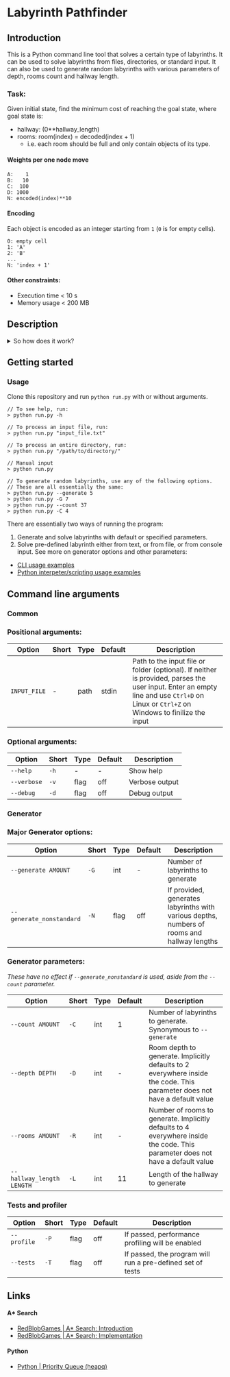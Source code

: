 # Labyrinth Pathfinder

## Introduction

This is a Python command line tool that solves a certain type of labyrinths.
It can be used to solve labyrinths from files, directories, or standard input.
It can also be used to generate random labyrinths with various parameters of depth, rooms count and hallway length.

### Task:
Given initial state, find the minimum cost of reaching the goal state, where goal state is:
- hallway: (0**hallway_length)
- rooms: room(index) = decoded(index + 1)
   - i.e. each room should be full and only contain objects of its type. 

#### Weights per one node move
```
A:    1
B:   10
C:  100
D: 1000
N: encoded(index)**10
```
  
#### Encoding
Each object is encoded as an integer starting from `1` (`0` is for empty cells).
```
0: empty cell
1: 'A'
2: 'B'
...
N: 'index + 1'
```

#### Other constraints:
- Execution time < 10 s
- Memory usage < 200 MB

## Description

<details closed>

<summary>So how does it work?</summary>

### A* Search

It uses [A* Search algorythm](https://www.redblobgames.com/pathfinding/a-star/introduction.html) to solve the labyrinths. Estimates the lowest cost to reach the goal with heuristic function. It assumes that:
   1. There are no other objects in the labyrinth;
   2. We exit/enter the closest cell in both rooms.

Results of the heuristic function are then added to the cost of the current state
to put an estimate on minimal completion cost. This estimate is then used to
order a heap containing possible moves.

f_score (best_estimate): Is a total estimate of cost so far + best approximation.\
At the start:
f_score = 0 + initial_heuristic = initial_heuristic

Afterwards:
f_score = g_score + h_score\
Which translates to:\
cost_best_possible = cost_current + cost_heuristic

### Heapq

[Heapq](https://docs.python.org/3/library/heapq.html) (Python's priority queue) is a data structure that orders heap in a binary tree. Each parent leaf has children so that: child_left < parent < child_right. This is used to order all possible moves in the A* Search algorythm. The first element of the heap (root of the tree) is always the smallest element.

Heapq is ordered by the first element. If the first element is the same, it orders by the second element, and so on. Current implementation uses move counter as the second element, so it serves as an ID.

Addition: `heapq.heappush(heap, new_entry)`  | O(n logn)\
Retrieval: `heapq.heapop(heap)`              | O(n logn)\
Peek: `heap[0]`                              | O(1)

### State representation

State is stored as its own hashable object, containg two tuples representing hallway and rooms:

```python
state = State(Tuple(int), Tuple(Tuple(int, ...), ...))
```
Hash is then pre-computed and stored for easier and faster access.

Each object is encoded as an integer starting from `1` (`0` is for empty cells).
0: empty cell
1: `A`
2: `B`
...
N: `index + 1`

Next step would be to use binary encoding, where a single integer could represent the whole state (each cell only taking three bits). It would drastically reduce memory usage and provide hashing alternative: the resulting number would be its own hash.

</details>

## Getting started

### Usage

Clone this repository and run `python run.py` with or without arguments.
```shell
// To see help, run:
> python run.py -h

// To process an input file, run:
> python run.py "input_file.txt"

// To process an entire directory, run:
> python run.py "/path/to/directory/"

// Manual input
> python run.py

// To generate random labyrinths, use any of the following options.
// These are all essentially the same:
> python run.py --generate 5
> python run.py -G 7
> python run.py --count 37
> python run.py -C 4
```

There are essentially two ways of running the program:
1. Generate and solve labyrinths with default or specified parameters.
2. Solve pre-defined labyrinth either from text, or from file, or from console input.
See more on generator options and other parameters:

- [CLI usage examples](docs/examples/cli.md)
- [Python interpeter/scripting usage examples](docs/examples/scripting.md)


## Command line arguments

### Common
### Positional arguments:
| Option | Short | Type | Default | Description |
|--------|-------|------|---------|-------------|
| `INPUT_FILE` | - | path | stdin | Path to the input file or folder (optional). If neither is provided, parses the user input. Enter an empty line and use `Ctrl+D` on Linux or `Ctrl+Z` on Windows to finilize the input |

### Optional arguments:
| Option | Short | Type | Default | Description |
|--------|-------|------|---------|-------------|
| `--help` | `-h` | - | - | Show help |
| `--verbose` | `-v` | flag | off | Verbose output |
| `--debug` | `-d` | flag | off | Debug output |

### Generator
### Major Generator options:
| Option | Short | Type | Default | Description |
|--------|-------|------|---------|-------------|
| `--generate AMOUNT` | `-G` | int | - | Number of labyrinths to generate |
| `--generate_nonstandard` | `-N` | flag | off | If provided, generates labyrinths with various depths, numbers of rooms and hallway lengths |

### Generator parameters:
*These have no effect if `--generate_nonstandard` is used, aside from the `--count` parameter.*

| Option | Short | Type | Default | Description |
|--------|-------|------|---------|-------------|
| `--count AMOUNT` | `-C` | int | 1 | Number of labyrinths to generate. Synonymous to `--generate` |
| `--depth DEPTH` | `-D` | int | - | Room depth to generate. Implicitly defaults to 2 everywhere inside the code. This parameter does not have a default value |
| `--rooms AMOUNT` | `-R` | int | - | Number of rooms to generate. Implicitly defaults to 4 everywhere inside the code. This parameter does not have a default value |
| `--hallway_length LENGTH` | `-L` | int | 11 | Length of the hallway to generate |

### Tests and profiler
| Option | Short | Type | Default | Description |
|--------|-------|------|---------|-------------|
| `--profile` | `-P` | flag | off | If passed, performance profiling will be enabled |
| `--tests` | `-T` | flag | off | If passed, the program will run a pre-defined set of tests |

## Links

#### A* Search
- [RedBlobGames | A* Search: Introduction](https://www.redblobgames.com/pathfinding/a-star/introduction.html)
- [RedBlobGames | A* Search: Implementation](https://www.redblobgames.com/pathfinding/a-star/implementation.html)

#### Python
- [Python | Priority Queue (heapq)](https://docs.python.org/3/library/heapq.html)
